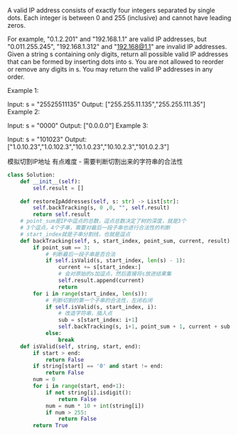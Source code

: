 A valid IP address consists of exactly four integers separated by single dots. Each integer is between 0 and 255 (inclusive) and cannot have leading zeros.

For example, "0.1.2.201" and "192.168.1.1" are valid IP addresses, but "0.011.255.245", "192.168.1.312" and "192.168@1.1" are invalid IP addresses.
Given a string s containing only digits, return all possible valid IP addresses that can be formed by inserting dots into s. You are not allowed to reorder or remove any digits in s. You may return the valid IP addresses in any order.

 

Example 1:

Input: s = "25525511135"
Output: ["255.255.11.135","255.255.111.35"]
Example 2:

Input: s = "0000"
Output: ["0.0.0.0"]
Example 3:

Input: s = "101023"
Output: ["1.0.10.23","1.0.102.3","10.1.0.23","10.10.2.3","101.0.2.3"]


模拟切割IP地址
有点难度 - 需要判断切割出来的字符串的合法性




```python
class Solution:
    def __init__(self):
        self.result = []
        
    def restoreIpAddresses(self, s: str) -> List[str]:
        self.backTracking(s, 0 ,0, "", self.result)
        return self.result
    # point_sum是IP中逗点的总数，逗点总数决定了树的深度，就是3个
    # 3个逗点，4个子串，需要对最后一段子串也进行合法性的判断
    # start_index就是子串分割线，也就是逗点
    def backTracking(self, s, start_index, point_sum, current, result):
        if point_sum == 3:
            # 判断最后一段子串是否合法
            if self.isValid(s, start_index, len(s) - 1):
                current += s[start_index:]
                # 会对原始的s加逗点，然后直接将s放进结果集
                self.result.append(current)
                return
        for i in range(start_index, len(s)):
            # 判断切割的第一个子串的合法性，左闭右闭
            if self.isValid(s, start_index, i):
                # 改造字符串，插入点
                sub = s[start_index: i+1]
                self.backTracking(s, i+1, point_sum + 1, current + sub + '.', result)
            else:
                break
    def isValid(self, string, start, end):
        if start > end:
            return False
        if string[start] == '0' and start != end:
            return False
        num = 0
        for i in range(start, end+1):
            if not string[i].isdigit():
                return False
            num = num * 10 + int(string[i])
            if num > 255:
                return False
        return True
        
```
